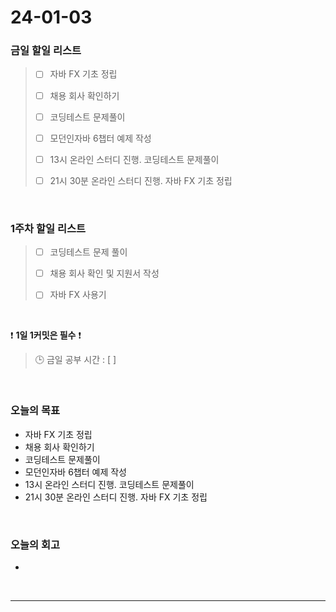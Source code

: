 # 24-01-03
### 금일 할일 리스트
> - [ ]  자바 FX 기초 정립
>
> - [ ]  채용 회사 확인하기
>
> - [ ]  코딩테스트 문제풀이
>
> - [ ]  모던인자바 6챕터 예제 작성
>
> - [ ]  13시 온라인 스터디 진행. 코딩테스트 문제풀이
>
> - [ ]  21시 30분 온라인 스터디 진행. 자바 FX 기초 정립


<br/>

### 1주차 할일 리스트  
> - [ ]  코딩테스트 문제 풀이
>
> - [ ]  채용 회사 확인 및 지원서 작성
>
> - [ ]  자바 FX 사용기

<br/>

❗ **1일 1커밋은 필수** ❗
> 🕒 금일 공부 시간 : [  ]

<br/>

### 오늘의 목표
- 자바 FX 기초 정립
- 채용 회사 확인하기
- 코딩테스트 문제풀이
- 모던인자바 6챕터 예제 작성
- 13시 온라인 스터디 진행. 코딩테스트 문제풀이
- 21시 30분 온라인 스터디 진행. 자바 FX 기초 정립

<br>

### 오늘의 회고
- 


<br/>

------------  
